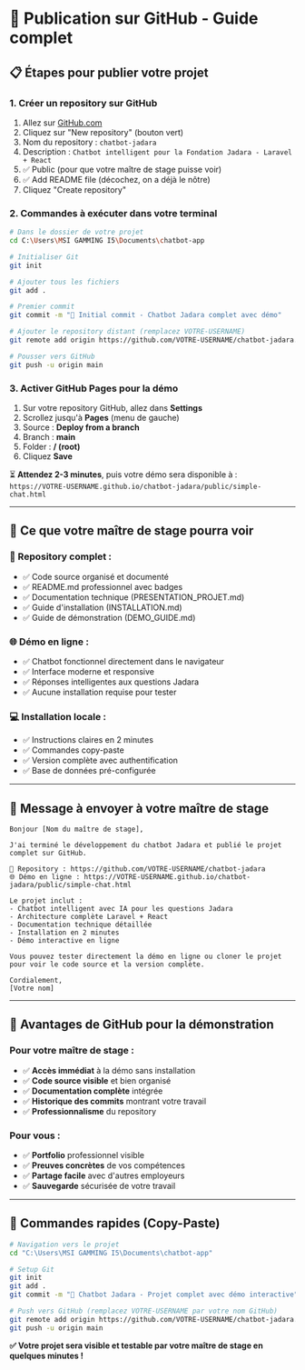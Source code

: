 # 🚀 Publication sur GitHub - Guide complet

## 📋 **Étapes pour publier votre projet**

### **1. Créer un repository sur GitHub**
1. Allez sur [GitHub.com](https://github.com)
2. Cliquez sur "New repository" (bouton vert)
3. Nom du repository : `chatbot-jadara`
4. Description : `Chatbot intelligent pour la Fondation Jadara - Laravel + React`
5. ✅ Public (pour que votre maître de stage puisse voir)
6. ✅ Add README file (décochez, on a déjà le nôtre)
7. Cliquez "Create repository"

### **2. Commandes à exécuter dans votre terminal**

```bash
# Dans le dossier de votre projet
cd C:\Users\MSI GAMMING I5\Documents\chatbot-app

# Initialiser Git
git init

# Ajouter tous les fichiers
git add .

# Premier commit
git commit -m "🎉 Initial commit - Chatbot Jadara complet avec démo"

# Ajouter le repository distant (remplacez VOTRE-USERNAME)
git remote add origin https://github.com/VOTRE-USERNAME/chatbot-jadara.git

# Pousser vers GitHub
git push -u origin main
```

### **3. Activer GitHub Pages pour la démo**

1. Sur votre repository GitHub, allez dans **Settings**
2. Scrollez jusqu'à **Pages** (menu de gauche)
3. Source : **Deploy from a branch**
4. Branch : **main**
5. Folder : **/ (root)**
6. Cliquez **Save**

⏳ **Attendez 2-3 minutes**, puis votre démo sera disponible à :
`https://VOTRE-USERNAME.github.io/chatbot-jadara/public/simple-chat.html`

---

## 🎯 **Ce que votre maître de stage pourra voir**

### **📁 Repository complet :**
- ✅ Code source organisé et documenté
- ✅ README.md professionnel avec badges
- ✅ Documentation technique (PRESENTATION_PROJET.md)
- ✅ Guide d'installation (INSTALLATION.md)
- ✅ Guide de démonstration (DEMO_GUIDE.md)

### **🌐 Démo en ligne :**
- ✅ Chatbot fonctionnel directement dans le navigateur
- ✅ Interface moderne et responsive
- ✅ Réponses intelligentes aux questions Jadara
- ✅ Aucune installation requise pour tester

### **💻 Installation locale :**
- ✅ Instructions claires en 2 minutes
- ✅ Commandes copy-paste
- ✅ Version complète avec authentification
- ✅ Base de données pré-configurée

---

## 📧 **Message à envoyer à votre maître de stage**

```
Bonjour [Nom du maître de stage],

J'ai terminé le développement du chatbot Jadara et publié le projet complet sur GitHub.

🔗 Repository : https://github.com/VOTRE-USERNAME/chatbot-jadara
🌐 Démo en ligne : https://VOTRE-USERNAME.github.io/chatbot-jadara/public/simple-chat.html

Le projet inclut :
- Chatbot intelligent avec IA pour les questions Jadara
- Architecture complète Laravel + React
- Documentation technique détaillée
- Installation en 2 minutes
- Démo interactive en ligne

Vous pouvez tester directement la démo en ligne ou cloner le projet pour voir le code source et la version complète.

Cordialement,
[Votre nom]
```

---

## 🎪 **Avantages de GitHub pour la démonstration**

### **Pour votre maître de stage :**
- ✅ **Accès immédiat** à la démo sans installation
- ✅ **Code source visible** et bien organisé
- ✅ **Documentation complète** intégrée
- ✅ **Historique des commits** montrant votre travail
- ✅ **Professionnalisme** du repository

### **Pour vous :**
- ✅ **Portfolio** professionnel visible
- ✅ **Preuves concrètes** de vos compétences
- ✅ **Partage facile** avec d'autres employeurs
- ✅ **Sauvegarde** sécurisée de votre travail

---

## 🚀 **Commandes rapides (Copy-Paste)**

```bash
# Navigation vers le projet
cd "C:\Users\MSI GAMMING I5\Documents\chatbot-app"

# Setup Git
git init
git add .
git commit -m "🎉 Chatbot Jadara - Projet complet avec démo interactive"

# Push vers GitHub (remplacez VOTRE-USERNAME par votre nom GitHub)
git remote add origin https://github.com/VOTRE-USERNAME/chatbot-jadara.git
git push -u origin main
```

**✅ Votre projet sera visible et testable par votre maître de stage en quelques minutes !**

